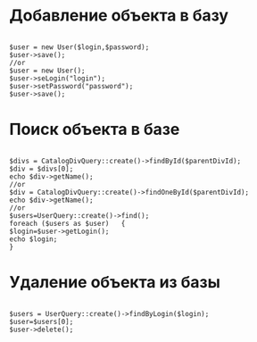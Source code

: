 # Добавление объекта в базу #

```

$user = new User($login,$password);
$user->save();
//or
$user = new User();
$user->seLogin("login");
$user->setPassword("password");
$user->save();
```


# Поиск объекта в базе #

```

$divs = CatalogDivQuery::create()->findById($parentDivId);
$div = $divs[0];
echo $div->getName();
//or
$div = CatalogDivQuery::create()->findOneById($parentDivId);
echo $div->getName();
//or
$users=UserQuery::create()->find();
foreach ($users as $user)   {
$login=$user->getLogin();
echo $login;
}
```

# Удаление объекта из базы #


```

$users = UserQuery::create()->findByLogin($login);
$user=$users[0];
$user->delete();
```